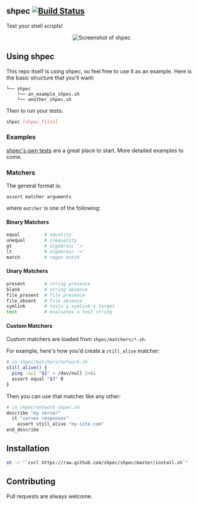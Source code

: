 shpec [![Build Status](https://travis-ci.org/shpec/shpec.png)](https://travis-ci.org/shpec/shpec)
----
Test your shell scripts!

<p align='center'>
  <img src='https://raw.github.com/wiki/shpec/shpec/images/screenshot.png' alt="Screenshot of shpec" />
</p>

## Using shpec
This repo itself is using shpec, so feel free to use it as an example.
Here is the basic structure that you'll want:

    └── shpec
        └── an_example_shpec.sh
        └── another_shpec.sh

Then to run your tests:

```bash
shpec [shpec_files]
```

### Examples
[shpec's own tests](https://github.com/shpec/shpec/tree/master/shpec/shpec_shpec.sh)
are a great place to start. More detailed examples to come.

### Matchers
The general format is:

    assert matcher arguments

where `matcher` is one of the following:

#### Binary Matchers
```bash
equal         # equality
unequal       # inequality
gt            # algebraic '>'
lt            # algebraic '<'
match         # regex match
```

#### Unary Matchers
```bash
present       # string presence
blank         # string absence
file_present  # file presence
file_absent   # file absence
symlink       # tests a symlink's target
test          # evaluates a test string
```

#### Custom Matchers
Custom matchers are loaded from `shpec/matchers/*.sh`.

For example, here's how you'd create a `still_alive` matcher:

```bash
# in shpec/matchers/network.sh
still_alive() {
  ping -oc1 "$1" > /dev/null 2>&1
  assert equal "$?" 0
}
```

Then you can use that matcher like any other:

```bash
# in shpec/network_shpec.sh
describe "my server"
  it "serves responses"
    assert still_alive "my-site.com"
end_describe
```

## Installation
```bash
sh -c "`curl https://raw.github.com/shpec/shpec/master/install.sh`"
```

## Contributing
Pull requests are always welcome.
